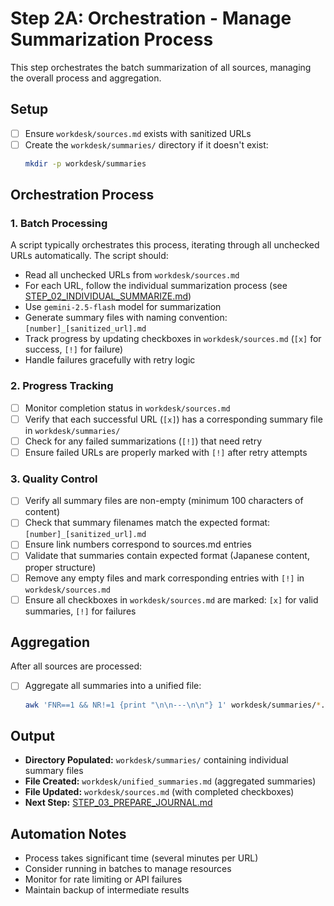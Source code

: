 # Step 2A: Orchestration - Manage Summarization Process

This step orchestrates the batch summarization of all sources, managing the overall process and aggregation.

## Setup

- [ ] Ensure `workdesk/sources.md` exists with sanitized URLs
- [ ] Create the `workdesk/summaries/` directory if it doesn't exist:
  ```bash
  mkdir -p workdesk/summaries
  ```

## Orchestration Process

### 1. Batch Processing

A script typically orchestrates this process, iterating through all unchecked URLs automatically. The script should:

- Read all unchecked URLs from `workdesk/sources.md`
- For each URL, follow the individual summarization process (see [STEP_02_INDIVIDUAL_SUMMARIZE.md](STEP_02_INDIVIDUAL_SUMMARIZE.md))
- Use `gemini-2.5-flash` model for summarization
- Generate summary files with naming convention: `[number]_[sanitized_url].md`
- Track progress by updating checkboxes in `workdesk/sources.md` (`[x]` for success, `[!]` for failure)
- Handle failures gracefully with retry logic

### 2. Progress Tracking

- [ ] Monitor completion status in `workdesk/sources.md`
- [ ] Verify that each successful URL (`[x]`) has a corresponding summary file in `workdesk/summaries/`
- [ ] Check for any failed summarizations (`[!]`) that need retry
- [ ] Ensure failed URLs are properly marked with `[!]` after retry attempts

### 3. Quality Control

- [ ] Verify all summary files are non-empty (minimum 100 characters of content)
- [ ] Check that summary filenames match the expected format: `[number]_[sanitized_url].md`
- [ ] Ensure link numbers correspond to sources.md entries
- [ ] Validate that summaries contain expected format (Japanese content, proper structure)
- [ ] Remove any empty files and mark corresponding entries with `[!]` in `workdesk/sources.md`
- [ ] Ensure all checkboxes in `workdesk/sources.md` are marked: `[x]` for valid summaries, `[!]` for failures

## Aggregation

After all sources are processed:

- [ ] Aggregate all summaries into a unified file:
  ```bash
  awk 'FNR==1 && NR!=1 {print "\n\n---\n\n"} 1' workdesk/summaries/*.md > workdesk/unified_summaries.md
  ```

## Output

- **Directory Populated:** `workdesk/summaries/` containing individual summary files
- **File Created:** `workdesk/unified_summaries.md` (aggregated summaries)
- **File Updated:** `workdesk/sources.md` (with completed checkboxes)
- **Next Step:** [STEP_03_PREPARE_JOURNAL.md](STEP_03_PREPARE_JOURNAL.md)

## Automation Notes

- Process takes significant time (several minutes per URL)
- Consider running in batches to manage resources
- Monitor for rate limiting or API failures
- Maintain backup of intermediate results